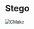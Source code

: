 # Stego

[![CMake](https://github.com/iccet/stego/actions/workflows/cmake.yml/badge.svg)](https://github.com/iccet/stego/actions/workflows/cmake.yml)

